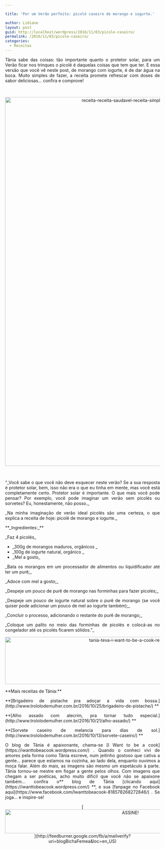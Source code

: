 ```yaml
---

title: 'Por um Verão perfeito: picolé caseiro de morango e iogurte.'

author: Lidiane
layout: post
guid: http://localhost/wordpress/2016/11/03/picole-caseiro/
permalink: /2016/11/03/picole-caseiro/
categories:
  - Receitas
---
```

<p align="justify">
  Tânia sabe das coisas: tão importante quanto o protetor solar, para um Verão ficar nos trinques o picolé é daquelas coisas que tem que ter. E essa versão que você vê neste post, de morango com iogurte, é de dar água na boca. Muito simples de fazer, a receita promete refrescar com doses de sabor deliciosas… confira e comprove!
</p>

&nbsp;

<p align="center">
  <img class="alignnone size-full wp-image-13191" src="http://www.trololodemulher.com.br/blog/wp-content/uploads/2016/11/RECEITA-RECEITA-SAUDAVEL-RECEITA-SIMPLES-PICOLE.jpg" alt="receita-receita-saudavel-receita-simples-picole" width="800" height="1200" />
</p>

&nbsp;

<p align="justify">
  “_Você sabe o que você não deve esquecer neste verão? Se a sua resposta é protetor solar, bem, isso não era o que eu tinha em mente, mas você está completamente certo. Protetor solar é importante. O que mais você pode pensar? Por exemplo, você pode imaginar um verão sem picolés ou sorvetes? Eu, honestamente, não posso._
</p>

<p align="justify">
  _Na minha imaginação de verão ideal picolés são uma certeza, o que explica a receita de hoje: picolé de morango e iogurte._
</p>

<p align="justify">
  **_Ingredientes:_**
</p>

<p align="justify">
  _Faz 4 picolés_
</p>

  * <div align="justify">
      _300g de morangos maduros, orgânicos _
    </div>

  * <div align="justify">
      _100g de iogurte natural, orgânico _
    </div>

  * <div align="justify">
      _Mel a gosto_
    </div>

<p align="justify">
  _Bata os morangos em um processador de alimentos ou liquidificador até ter um purê;_
</p>

<p align="justify">
  _Adoce com mel a gosto;_
</p>

<p align="justify">
  _Despeje um pouco de purê de morango nas forminhas para fazer picolés;_
</p>

<p align="justify">
  _Despeje um pouco de iogurte natural sobre o purê de morango (se você quiser pode adicionar um pouco de mel ao iogurte também);_
</p>

<p align="justify">
  _Concluir o processo, adicionando o restante do purê de morango;_
</p>

<p align="justify">
  _Coloque um palito no meio das forminhas de picolés e colocá-as no congelador até os picolés ficarem sólidos.”_
</p>

<p align="center">
  <img class="alignnone size-full wp-image-13037" src="http://www.trololodemulher.com.br/blog/wp-content/uploads/2016/10/TANIA-TEVA-I-WANT-TO-BE-A-COOK-RECEITAS.jpg" alt="tania-teva-i-want-to-be-a-cook-receitas" width="800" height="154" />
</p>

<p align="justify">
  **Mais receitas de Tânia:**
</p>

<p align="justify">
  **[Brigadeiro de pistache pra adoçar a vida com bossa.](http://www.trololodemulher.com.br/2016/10/25/brigadeiro-de-pistache/) **
</p>

<p align="justify">
  **[Alho assado com alecrim, pra tornar tudo especial.](http://www.trololodemulher.com.br/2016/10/21/alho-assado/) **
</p>

<p align="justify">
  **[Sorvete caseiro de melancia para dias de sol.](http://www.trololodemulher.com.br/2016/10/13/sorvete-caseiro/) **
</p>

<p align="justify">
  O blog de Tânia é apaixonante, chama-se [I Want to be a cook](https://iwanttobeacook.wordpress.com/) . Quando o conheci vivi de amores pela forma como Tânia escreve, num jeitinho gostoso que cativa a gente… parece que estamos na cozinha, ao lado dela, enquanto ouvimos a moça falar. Além do mais, as imagens são mesmo um espetáculo à parte. Tânia tornou-se mestre em fisgar a gente pelos olhos. Com imagens que chegam a ser poéticas, acho muito difícil que você não se apaixone também… confira o** blog de Tânia [clicando aqui](https://iwanttobeacook.wordpress.com/) **, e sua [fanpage no Facebook aqui](https://www.facebook.com/Iwanttobeacook-818578268272846/) . Se joga… e inspire-se!
</p>

<p align="center">
  [<img class="alignnone size-full wp-image-10439" src="http://www.trololodemulher.com.br/blog/wp-content/uploads/2014/09/ASSINE.png" alt="ASSINE!" width="800" height="78" />](http://feedburner.google.com/fb/a/mailverify?uri=blogBichaFemea&loc=en_US) 
</p>

<p align="justify">